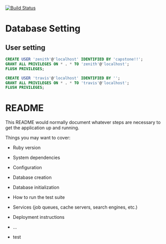 [![Build Status](https://travis-ci.org/kty1965/TripScanner-rails.svg?branch=master)](https://travis-ci.org/kty1965/TripScanner-rails)

# Database Setting

## User setting

```sql
CREATE USER 'zenith'@'localhost' IDENTIFIED BY 'capstone!!';
GRANT ALL PRIVILEGES ON * . * TO 'zenith'@'localhost';
FLUSH PRIVILEGES;

CREATE USER 'travis'@'localhost' IDENTIFIED BY '';
GRANT ALL PRIVILEGES ON * . * TO 'travis'@'localhost';
FLUSH PRIVILEGES;
```

# README

This README would normally document whatever steps are necessary to get the
application up and running.

Things you may want to cover:

* Ruby version

* System dependencies

* Configuration

* Database creation

* Database initialization

* How to run the test suite

* Services (job queues, cache servers, search engines, etc.)

* Deployment instructions

* ...

* test
